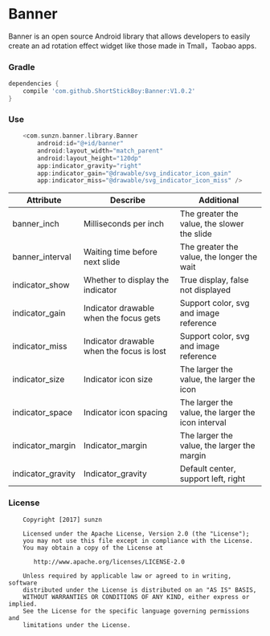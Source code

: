 # Banner
Banner is an open source Android library that allows developers to easily create an ad rotation effect widget like those made in Tmall，Taobao apps.

### Gradle
```groovy
dependencies {
    compile 'com.github.ShortStickBoy:Banner:V1.0.2'
}
```

### Use
```groovy
    <com.sunzn.banner.library.Banner
        android:id="@+id/banner"
        android:layout_width="match_parent"
        android:layout_height="120dp"
        app:indicator_gravity="right"
        app:indicator_gain="@drawable/svg_indicator_icon_gain"
        app:indicator_miss="@drawable/svg_indicator_icon_miss" />
```

| Attribute         | Describe                                  | Additional                                         |
| ----------------- | ----------------------------------------- | -------------------------------------------------- |
| banner_inch       | Milliseconds per inch                     | The greater the value, the slower the slide        |
| banner_interval   | Waiting time before next slide            | The greater the value, the longer the wait         |
| indicator_show    | Whether to display the indicator          | True display, false not displayed                  |
| indicator_gain    | Indicator drawable when the focus gets    | Support color, svg and image reference             |
| indicator_miss    | Indicator drawable when the focus is lost | Support color, svg and image reference             |
| indicator_size    | Indicator icon size                       | The larger the value, the larger the icon          |
| indicator_space   | Indicator icon spacing                    | The larger the value, the larger the icon interval |
| indicator_margin  | Indicator_margin                          | The larger the value, the larger the margin        |
| indicator_gravity | Indicator_gravity                         | Default center, support left, right                |

### License
```
    Copyright [2017] sunzn

    Licensed under the Apache License, Version 2.0 (the "License");
    you may not use this file except in compliance with the License.
    You may obtain a copy of the License at

       http://www.apache.org/licenses/LICENSE-2.0

    Unless required by applicable law or agreed to in writing, software
    distributed under the License is distributed on an "AS IS" BASIS,
    WITHOUT WARRANTIES OR CONDITIONS OF ANY KIND, either express or implied.
    See the License for the specific language governing permissions and
    limitations under the License.
```